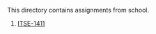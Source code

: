 This directory contains assignments from school.

<ol>
    <li><a href="itse-1411">ITSE-1411</a></li>
</ol>